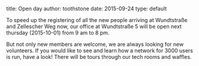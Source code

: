 title: Open day
author: toothstone
date: 2015-09-24
type: default

To speed up the registering of all the new people arriving at Wundtstraße and Zellescher Weg now, our office at Wundtstraße 5 will be open next thursday (2015-10-01) from 9 am to 8 pm.

But not only new members are welcome, we are always looking for new volunteers. If you would like to see and learn how a network for 3000 users is run, have a look! There will be tours through our tech rooms and waffles.